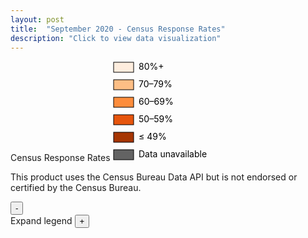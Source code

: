 ```yaml
---
layout: post
title:  "September 2020 - Census Response Rates"
description: "Click to view data visualization"
---
```

<main id="map" class="map"></main>
<aside class="legend__wrapper legend__wrapper--datacommon">
  <div class="legend" style="max-height: 360px;">
    <span class="legend__title legend__title--datacommon">Census Response Rates</span>
    <svg height="160" width="160">
      <rect x="2" y="2" width="32" height="16" fill="#feedde" stroke="black" stroke-width="1px" />
      <text x="42" y="14" class="legend__entry legend__entry--datacommon">80%+</text>
      <rect x="2" y="30" width="32" height="16" fill="#fdbe85" stroke="black" stroke-width="1px"  />
      <text x="42" y="42" class="legend__entry legend__entry--datacommon">70–⁠79%</text>
      <rect x="2" y="58" width="32" height="16" fill="#fd8d3c" stroke="black" stroke-width="1px"  />
      <text x="42" y="70" class="legend__entry legend__entry--datacommon">60–⁠69%</text>
      <rect x="2" y="86" width="32" height="16" fill="#e6550d" stroke="black" stroke-width="1px"  />
      <text x="42" y="98" class="legend__entry legend__entry--datacommon">50–⁠59%</text>
      <rect x="2" y="114" width="32" height="16" fill="#a63603" stroke="black" stroke-width="1px"  />
      <text x="42" y="126" class="legend__entry legend__entry--datacommon">≤ 49%</text>
      <rect x="2" y="142" width="32" height="16" fill="#636363" stroke="black" stroke-width="1px"  />
      <text x="42" y="154" class="legend__entry legend__entry--datacommon">Data unavailable</text>
    </svg>
    <p class="legend__disclaimer legend__disclaimer--datacommon">This product uses the Census Bureau Data API but is not endorsed or certified by the Census Bureau.</p>
  </div>
  <button type="button" class="button__collapsible button__collapsible--minus">-</button>
  <div>
    <label for="button__collapsible--plus" class="maximize-instructions legend__entry legend__entry--datacommon">Expand legend</label>
    <button type="button" class="button__collapsible button__collapsible--plus">+</button>
  </div>
</aside>

<script src="{{'assets/javascripts/census-response-map.js' | absolute_url }}" type="module"></script>